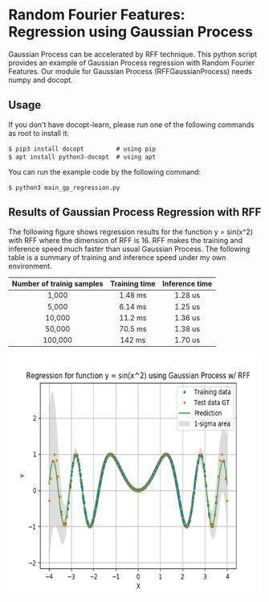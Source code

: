 Random Fourier Features: Regression using Gaussian Process
====

Gaussian Process can be accelerated by RFF technique.
This python script provides an example of Gaussian Process regression with Random Fourier Features.
Our module for Gaussian Process (RFFGaussianProcess) needs numpy and docopt.


## Usage

If you don't have docopt-learn, please run one of the following commands as root to install it:

```console
$ pip3 install docopt         # using pip
$ apt install python3-docopt  # using apt
```

You can run the example code by the following command:

```console
$ python3 main_gp_regression.py
```

## Results of Gaussian Process Regression with RFF

The following figure shows regression results for the function y = sin(x^2) with RFF where the dimension of RFF is 16.
RFF makes the training and inference speed much faster than usual Gaussian Process.
The following table is a summary of training and inference speed under my own environment.

| Number of trainig samples | Training time | Inference time |
| :-----------------------: | :-----------: | :------------: |
|   1,000                   | 1.48 ms       | 1.28 us        |
|   5,000                   | 6.14 ms       | 1.25 us        |
|  10,000                   | 11.2 ms       | 1.36 us        |
|  50,000                   | 70.5 ms       | 1.38 us        |
| 100,000                   |  142 ms       | 1.70 us        |

<div align="center">
  <img src="./figure_gp_regression.png" width="600" height="480" alt="Regression results for function y = sin(x^2) using Gaussian process w/ RFF" />
</div>

